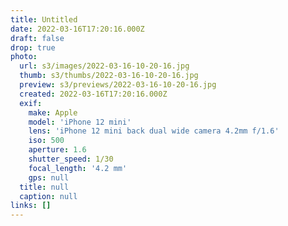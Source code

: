 ```yaml
---
title: Untitled
date: 2022-03-16T17:20:16.000Z
draft: false
drop: true
photo:
  url: s3/images/2022-03-16-10-20-16.jpg
  thumb: s3/thumbs/2022-03-16-10-20-16.jpg
  preview: s3/previews/2022-03-16-10-20-16.jpg
  created: 2022-03-16T17:20:16.000Z
  exif:
    make: Apple
    model: 'iPhone 12 mini'
    lens: 'iPhone 12 mini back dual wide camera 4.2mm f/1.6'
    iso: 500
    aperture: 1.6
    shutter_speed: 1/30
    focal_length: '4.2 mm'
    gps: null
  title: null
  caption: null
links: []
---
```

